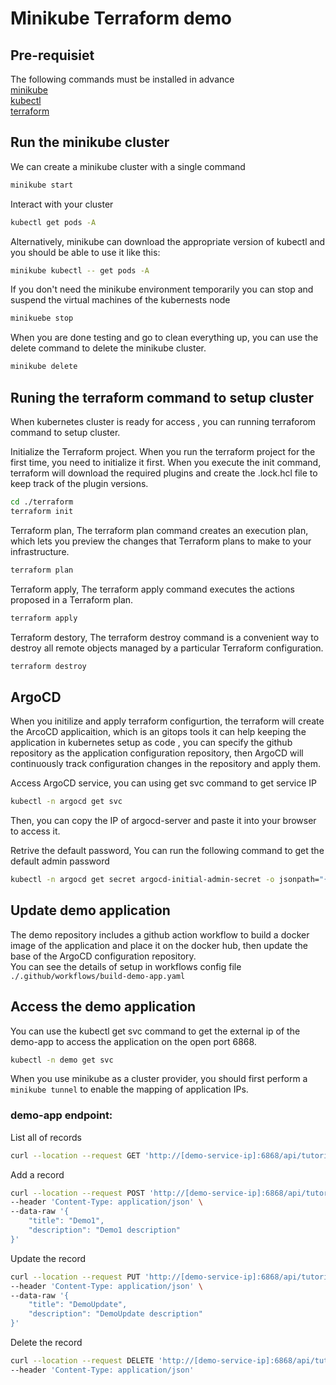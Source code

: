 # Minikube Terraform demo
## Pre-requisiet
The following commands must be installed in advance   
[minikube](https://minikube.sigs.k8s.io/docs/start/)   
[kubectl](https://kubernetes.io/docs/reference/kubectl/)   
[terraform](https://learn.hashicorp.com/collections/terraform/cli)

## Run the minikube cluster
We can create a minikube cluster with a single command

```bash
minikube start
```
Interact with your cluster   

```bash
kubectl get pods -A
```

Alternatively, minikube can download the appropriate version of kubectl and you should be able to use it like this:

```bash
minikube kubectl -- get pods -A
```

If you don't need the minikube environment temporarily you can stop and suspend the virtual machines of the kubernests node    

```bash
minikuebe stop
```

When you are done testing and go to clean everything up, you can use the delete command to delete the minikube cluster.

```bash
minikube delete
```

## Runing the terraform command to setup cluster

When kubernetes cluster is ready for access , you can running terraforom command to setup cluster.   

Initialize the Terraform project. When you run the terraform project for the first time, you need to initialize it first. When you execute the init command, terraform will download the required plugins and create the .lock.hcl file to keep track of the plugin versions.   

```bash
cd ./terraform
terraform init
```

Terraform plan, The terraform plan command creates an execution plan, which lets you preview the changes that Terraform plans to make to your infrastructure.   

```bash
terraform plan
```

Terraform apply, The terraform apply command executes the actions proposed in a Terraform plan.   

```bash
terraform apply
```

Terraform destory, The terraform destroy command is a convenient way to destroy all remote objects managed by a particular Terraform configuration.   

```bash
terraform destroy
```

## ArgoCD

When you initilize and apply terraform configurtion, the terraform will create the ArcoCD applicaition, which is an gitops tools it can help keeping the application in kubernetes setup as code , you can specify the github repository as the application configuration repository, then ArgoCD will continuously track configuration changes in the repository and apply them.   

Access ArgoCD service, you can using get svc command to get service IP   

```bash
kubectl -n argocd get svc
```

Then, you can copy the IP of argocd-server and paste it into your browser to access it.

Retrive the default password, You can run the following command to get the default admin password  

```bash
kubectl -n argocd get secret argocd-initial-admin-secret -o jsonpath="{.data.password}" | base64 -D
```


## Update demo application
The demo repository includes a github action workflow to build a docker image of the application and place it on the docker hub, then update the base of the ArgoCD configuration repository.   
You can see the details of setup in workflows config file ```./.github/workflows/build-demo-app.yaml```

## Access the demo application
You can use the kubectl get svc command to get the external ip of the demo-app to access the application on the open port 6868.   

```bash
kubectl -n demo get svc
```

When you use minikube as a cluster provider, you should first perform a ```minikube tunnel``` to enable the mapping of application IPs.


### demo-app endpoint:   
List all of records

```bash
curl --location --request GET 'http://[demo-service-ip]:6868/api/tutorials'
```
Add a record   

```bash
curl --location --request POST 'http://[demo-service-ip]:6868/api/tutorials' \
--header 'Content-Type: application/json' \
--data-raw '{
    "title": "Demo1",
    "description": "Demo1 description"
}'
```

Update the record   

```bash
curl --location --request PUT 'http://[demo-service-ip]:6868/api/tutorials/1' \
--header 'Content-Type: application/json' \
--data-raw '{
    "title": "DemoUpdate",
    "description": "DemoUpdate description"
}'
```

Delete the record   

```bash
curl --location --request DELETE 'http://[demo-service-ip]:6868/api/tutorials/1' \
--header 'Content-Type: application/json'
```

